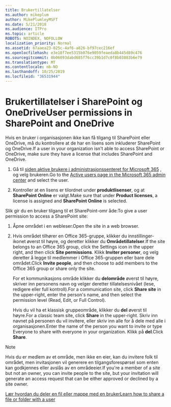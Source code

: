 ```yaml
---
title: Brukertillatelser
ms.author: mikeplum
author: MikePlumleyMSFT
ms.date: 5/21/2018
ms.audience: ITPro
ms.topic: article
ROBOTS: NOINDEX, NOFOLLOW
localization_priority: Normal
ms.assetid: 67aaea23-025c-4af6-a826-bf97cec216ef
ms.openlocfilehash: e3e18f7ee5315b076e9059feaeda8b445d89c476
ms.sourcegitcommit: 0b06093dabd685f76cc39b1d7c0f8b03883b6e79
ms.translationtype: MT
ms.contentlocale: nb-NO
ms.lasthandoff: 10/25/2019
ms.locfileid: "36531944"
---
```

# <a name="user-permissions-in-sharepoint-and-onedrive"></a><span data-ttu-id="0287d-102">Brukertillatelser i SharePoint og OneDrive</span><span class="sxs-lookup"><span data-stu-id="0287d-102">User permissions in SharePoint and OneDrive</span></span>

<span data-ttu-id="0287d-103">Hvis en bruker i organisasjonen ikke kan få tilgang til SharePoint eller OneDrive, må du kontrollere at de har en lisens som inkluderer SharePoint og OneDrive.</span><span class="sxs-lookup"><span data-stu-id="0287d-103">If a user in your organization isn't able to access SharePoint or OneDrive, make sure they have a license that includes SharePoint and OneDrive.</span></span> 
  
1. <span data-ttu-id="0287d-104">Gå til [siden aktive brukere i administrasjonssenteret for Microsoft 365](https://portal.office.com/adminportal/home#/users) , og velg brukeren.</span><span class="sxs-lookup"><span data-stu-id="0287d-104">Go to the [Active users page in the Microsoft 365 admin center](https://portal.office.com/adminportal/home#/users) and select the user.</span></span> 
    
2. <span data-ttu-id="0287d-105">Kontroller at en lisens er tilordnet under **produktlisenser**, og at **SharePoint Online** er valgt.</span><span class="sxs-lookup"><span data-stu-id="0287d-105">Make sure that under **Product licenses**, a license is assigned and **SharePoint Online** is selected.</span></span> 
    
 <span data-ttu-id="0287d-106">Slik gir du en bruker tilgang til et SharePoint-omr åde:</span><span class="sxs-lookup"><span data-stu-id="0287d-106">To give a user permission to access a SharePoint site:</span></span> 
  
1. <span data-ttu-id="0287d-107">Åpne området i en webleser.</span><span class="sxs-lookup"><span data-stu-id="0287d-107">Open the site in a web browser.</span></span>
    
2. <span data-ttu-id="0287d-108">Hvis området tilhører en Office 365-gruppe, klikker du innstillinger-ikonet øverst til høyre, og deretter klikker du **Områdetillatelser**.</span><span class="sxs-lookup"><span data-stu-id="0287d-108">If the site belongs to an Office 365 group, click the Settings icon in the upper right, and then click **Site permissions**.</span></span> <span data-ttu-id="0287d-109">Klikk **Inviter personer**, og velg deretter å legge til medlemmer i Office 365-gruppen eller bare dele området.</span><span class="sxs-lookup"><span data-stu-id="0287d-109">Click **Invite people**, and then choose to add members to the Office 365 group or share only the site.</span></span> 
    
    <span data-ttu-id="0287d-110">For et kommunikasjons område klikker du **delområde** øverst til høyre, skriver inn personens navn og velger deretter tillatelsesnivået (lese, redigere eller full kontroll).</span><span class="sxs-lookup"><span data-stu-id="0287d-110">For a communication site, click **Share site** in the upper-right, enter the person's name, and then select the permission level (Read, Edit, or Full Control).</span></span> 
    
    <span data-ttu-id="0287d-111">Hvis du vil ha et klassisk gruppeområde, klikker du **del** øverst til høyre.</span><span class="sxs-lookup"><span data-stu-id="0287d-111">For a classic team site, click **Share** in the upper-right.</span></span> <span data-ttu-id="0287d-112">Skriv inn navnet på personen du vil invitere, eller skriv inn alle for å dele med alle i organisasjonen.</span><span class="sxs-lookup"><span data-stu-id="0287d-112">Enter the name of the person you want to invite or type Everyone to share with everyone in your organization.</span></span> <span data-ttu-id="0287d-113">Klikk på **del**.</span><span class="sxs-lookup"><span data-stu-id="0287d-113">Click **Share**.</span></span>
    
> [!NOTE]
> <span data-ttu-id="0287d-114">Hvis du er medlem av et område, men ikke en eier, kan du invitere folk til området, men invitasjonen vil generere en tilgangsforespørsel som enten kan godkjennes eller avslås av en områdeeier.</span><span class="sxs-lookup"><span data-stu-id="0287d-114">If you're a member of a site but not an owner, you can invite people to the site, but your invitation will generate an access request that can be either approved or declined by a site owner.</span></span> 
  
[<span data-ttu-id="0287d-115">Lær hvordan du deler en fil eller mappe med en bruker</span><span class="sxs-lookup"><span data-stu-id="0287d-115">Learn how to share a file or folder with a user</span></span>](https://go.microsoft.com/fwlink/?linkid=533408)
  

